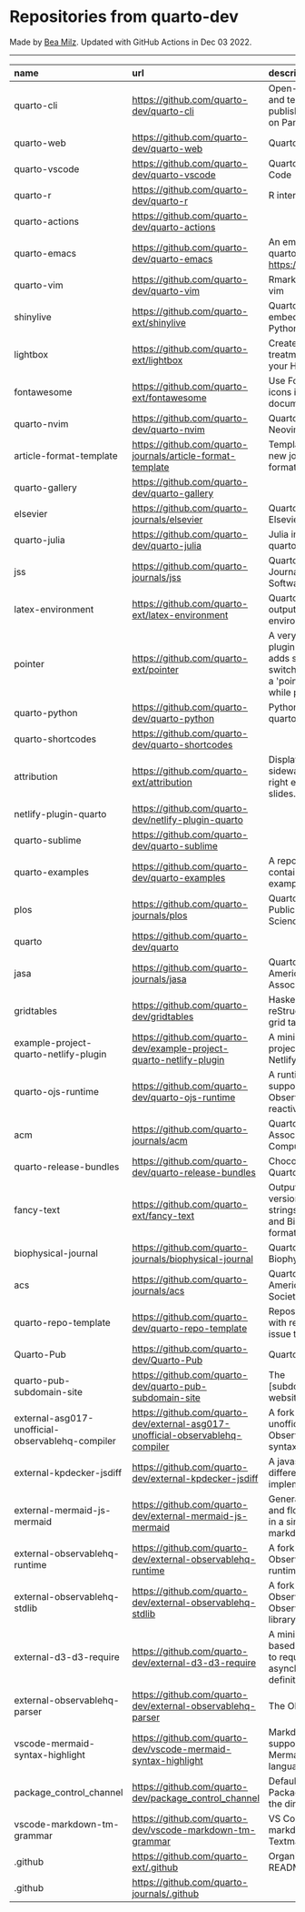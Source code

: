 # Repositories from quarto-dev
Made by [Bea Milz](https://twitter.com/beamilz).
Updated with GitHub Actions in Dec 03 2022.
<hr> 

|name                                             |url                                                                            |description                                                                                                                       | stars| forks| open_issues|
|:------------------------------------------------|:------------------------------------------------------------------------------|:---------------------------------------------------------------------------------------------------------------------------------|-----:|-----:|-----------:|
|quarto-cli                                       |https://github.com/quarto-dev/quarto-cli                                       |Open-source scientific and technical publishing system built on Pandoc.                                                           |  1557|   131|         523|
|quarto-web                                       |https://github.com/quarto-dev/quarto-web                                       |Quarto website                                                                                                                    |   109|   254|           7|
|quarto-vscode                                    |https://github.com/quarto-dev/quarto-vscode                                    |Quarto extension for VS Code                                                                                                      |   108|    10|          48|
|quarto-r                                         |https://github.com/quarto-dev/quarto-r                                         |R interface to quarto-cli                                                                                                         |    90|    11|          45|
|quarto-actions                                   |https://github.com/quarto-dev/quarto-actions                                   |                                                                                                                                  |    74|    20|          22|
|quarto-emacs                                     |https://github.com/quarto-dev/quarto-emacs                                     |An emacs mode for quarto: https://quarto.org                                                                                      |    58|     8|           3|
|quarto-vim                                       |https://github.com/quarto-dev/quarto-vim                                       |Rmarkdown support for vim                                                                                                         |    44|    10|           6|
|shinylive                                        |https://github.com/quarto-ext/shinylive                                        |Quarto extension to embed Shinylive for Python applications                                                                       |    38|     1|           3|
|lightbox                                         |https://github.com/quarto-ext/lightbox                                         |Create lightbox treatments for images in your HTML documents.                                                                     |    34|     2|           6|
|fontawesome                                      |https://github.com/quarto-ext/fontawesome                                      |Use Font Awesome icons in HTML and PDF documents.                                                                                 |    30|     6|           3|
|quarto-nvim                                      |https://github.com/quarto-dev/quarto-nvim                                      |Quarto mode for Neovim                                                                                                            |    29|     0|           2|
|article-format-template                          |https://github.com/quarto-journals/article-format-template                     |Template for creating a new journal article format for Quarto                                                                     |    29|     2|           7|
|quarto-gallery                                   |https://github.com/quarto-dev/quarto-gallery                                   |                                                                                                                                  |    16|    11|           0|
|elsevier                                         |https://github.com/quarto-journals/elsevier                                    |Quarto template for Elsevier Journals                                                                                             |    12|     4|           5|
|quarto-julia                                     |https://github.com/quarto-dev/quarto-julia                                     |Julia interface to quarto-cli                                                                                                     |    11|     0|           5|
|jss                                              |https://github.com/quarto-journals/jss                                         |Quarto template for the Journal of Statistical Software                                                                           |    11|     2|           3|
|latex-environment                                |https://github.com/quarto-ext/latex-environment                                |Quarto extension to output custom LaTeX environments.                                                                             |     9|     4|           0|
|pointer                                          |https://github.com/quarto-ext/pointer                                          |A very simple RevealJS plugin extension that adds support for switching the cursor to a 'pointer' style element while presenting. |     9|     2|           0|
|quarto-python                                    |https://github.com/quarto-dev/quarto-python                                    |Python interface to quarto-cli                                                                                                    |     8|     0|           0|
|quarto-shortcodes                                |https://github.com/quarto-dev/quarto-shortcodes                                |                                                                                                                                  |     8|     1|           2|
|attribution                                      |https://github.com/quarto-ext/attribution                                      |Display attribution text sideways along the right edge of Revealjs slides.                                                        |     8|     0|           1|
|netlify-plugin-quarto                            |https://github.com/quarto-dev/netlify-plugin-quarto                            |                                                                                                                                  |     7|     1|           4|
|quarto-sublime                                   |https://github.com/quarto-dev/quarto-sublime                                   |                                                                                                                                  |     7|     1|           1|
|quarto-examples                                  |https://github.com/quarto-dev/quarto-examples                                  |A repository of self-contained quarto examples                                                                                    |     6|     0|           0|
|plos                                             |https://github.com/quarto-journals/plos                                        |Quarto template for Public Library of Science                                                                                     |     6|     1|          10|
|quarto                                           |https://github.com/quarto-dev/quarto                                           |                                                                                                                                  |     4|     2|           0|
|jasa                                             |https://github.com/quarto-journals/jasa                                        |Quarto template for the American Statistical Association Journals                                                                 |     3|     1|           0|
|gridtables                                       |https://github.com/quarto-dev/gridtables                                       |Haskell parser for reStructuredText-style grid tables.                                                                            |     2|     0|           4|
|example-project-quarto-netlify-plugin            |https://github.com/quarto-dev/example-project-quarto-netlify-plugin            |A minimal Quarto project using Quarto's Netlify plugin                                                                            |     2|     0|           0|
|quarto-ojs-runtime                               |https://github.com/quarto-dev/quarto-ojs-runtime                               |A runtime for quarto's support of ObservableHQ's reactive Javascript                                                              |     2|     1|           2|
|acm                                              |https://github.com/quarto-journals/acm                                         |Quarto template for the Association of Computing Machinery                                                                        |     2|     2|           2|
|quarto-release-bundles                           |https://github.com/quarto-dev/quarto-release-bundles                           |Chocolatey package for Quarto                                                                                                     |     1|     0|           1|
|fancy-text                                       |https://github.com/quarto-ext/fancy-text                                       |Output nicely formatted versions of fancy strings such as LaTeX and BibTeX in multiple formats.                                   |     1|     1|           0|
|biophysical-journal                              |https://github.com/quarto-journals/biophysical-journal                         |Quarto template for Biophysical journal                                                                                           |     1|     1|           0|
|acs                                              |https://github.com/quarto-journals/acs                                         |Quarto template for the American Chemical Society                                                                                 |     1|     0|           0|
|quarto-repo-template                             |https://github.com/quarto-dev/quarto-repo-template                             |Repository template with readme styling, issue templates, etc                                                                     |     0|     0|           0|
|Quarto-Pub                                       |https://github.com/quarto-dev/Quarto-Pub                                       |Quarto Pub                                                                                                                        |     0|     0|           2|
|quarto-pub-subdomain-site                        |https://github.com/quarto-dev/quarto-pub-subdomain-site                        |The [subdomain].quarto.pub website                                                                                                |     0|     0|           0|
|external-asg017-unofficial-observablehq-compiler |https://github.com/quarto-dev/external-asg017-unofficial-observablehq-compiler |A fork of @asg017's unofficial compiler for Observable notebook syntax                                                            |     0|     0|           0|
|external-kpdecker-jsdiff                         |https://github.com/quarto-dev/external-kpdecker-jsdiff                         |A javascript text differencing implementation.                                                                                    |     0|     0|           0|
|external-mermaid-js-mermaid                      |https://github.com/quarto-dev/external-mermaid-js-mermaid                      |Generation of diagram and flowchart from text in a similar manner as markdown                                                     |     0|     0|           0|
|external-observablehq-runtime                    |https://github.com/quarto-dev/external-observablehq-runtime                    |A fork of the Observable dataflow runtime.                                                                                        |     0|     0|           0|
|external-observablehq-stdlib                     |https://github.com/quarto-dev/external-observablehq-stdlib                     |A fork of ObservableHQ's Observable standard library.                                                                             |     0|     0|           0|
|external-d3-d3-require                           |https://github.com/quarto-dev/external-d3-d3-require                           |A minimal, promise-based implementation to require asynchronous module definitions.                                               |     0|     0|           0|
|external-observablehq-parser                     |https://github.com/quarto-dev/external-observablehq-parser                     |The Observable parser.                                                                                                            |     0|     0|           0|
|vscode-mermaid-syntax-highlight                  |https://github.com/quarto-dev/vscode-mermaid-syntax-highlight                  |Markdown syntax support for the Mermaid charting language                                                                         |     0|     0|           0|
|package_control_channel                          |https://github.com/quarto-dev/package_control_channel                          |Default channel file for Package Control. Follow the directions at:                                                               |     0|     0|           0|
|vscode-markdown-tm-grammar                       |https://github.com/quarto-dev/vscode-markdown-tm-grammar                       |VS Code built-in markdown extension's Textmate grammar                                                                            |     0|     0|           0|
|.github                                          |https://github.com/quarto-ext/.github                                          |Organization profile README source                                                                                                |     0|     0|           0|
|.github                                          |https://github.com/quarto-journals/.github                                     |                                                                                                                                  |     0|     2|           1|
